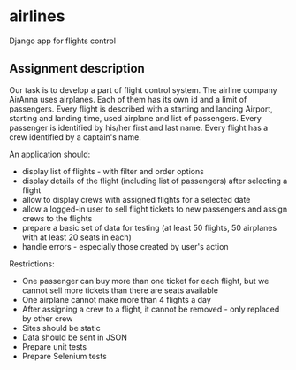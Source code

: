 # airlines
Django app for flights control

## Assignment description

Our task is to develop a part of flight control system.
The airline company AirAnna uses airplanes. Each of them has its own id and a limit of passengers. 
Every flight is described with a starting and landing Airport, starting and landing time, used airplane and list of passengers.
Every passenger is identified by his/her first and last name. 
Every flight has a crew identified by a captain's name.

An application should:
* display list of flights - with filter and order options
* display details of the flight (including list of passengers) after selecting a flight
* allow to display crews with assigned flights for a selected date
* allow a logged-in user to sell flight tickets to new passengers and assign crews to the flights
* prepare a basic set of data for testing (at least 50 flights, 50 airplanes with at least 20 seats in each)
* handle errors - especially those created by user's action

Restrictions:
* One passenger can buy more than one ticket for each flight, but we cannot sell more tickets than there are seats available
* One airplane cannot make more than 4 flights a day
* After assigning a crew to a flight, it cannot be removed - only replaced by other crew
* Sites should be static 
* Data should be sent in JSON
* Prepare unit tests
* Prepare Selenium tests


